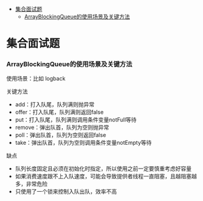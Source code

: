 - [集合面试题](#集合面试题)
  - [ArrayBlockingQueue的使用场景及关键方法](#ArrayBlockingQueue的使用场景及关键方法)

# 集合面试题

### ArrayBlockingQueue的使用场景及关键方法

使用场景：比如 logback

关键方法
- add：打入队尾，队列满则抛异常
- offer：打入队尾，队列满则返回false
- put：打入队尾，队列满则调用条件变量notFull等待
- remove：弹出队首，队列为空则抛异常
- poll：弹出队首，队列为空则返回false
- take：弹出队首，队列为空则调用条件变量notEmpty等待

缺点
- 队列长度固定且必须在初始化时指定，所以使用之前一定要慎重考虑好容量
- 如果消费速度跟不上入队速度，可能会导致提供者线程一直阻塞，且越阻塞越多，非常危险
- 只使用了一个锁来控制入队出队，效率不高
